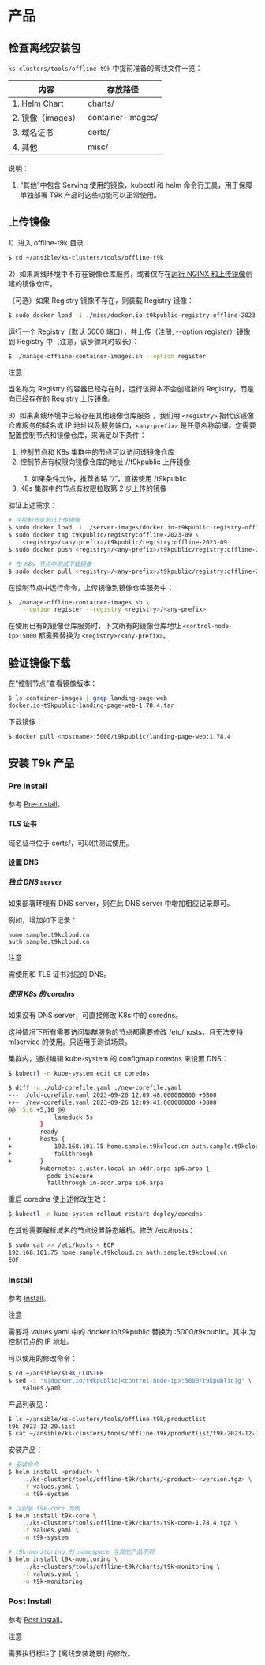 # 产品

## 检查离线安装包

`ks-clusters/tools/offline-t9k` 中提前准备的离线文件一览：

| 内容             | 存放路径              |
| -------------- | ----------------- |
| 1. Helm Chart | charts/           |
| 2. 镜像（images） | container-images/ |
| 3. 域名证书       | certs/            |
| 4. 其他         | misc/             |

说明：

1. “其他”中包含 Serving 使用的镜像，kubectl 和 helm 命令行工具，用于保障单独部署 T9k 产品时这些功能可以正常使用。

## 上传镜像

1）进入 offline-t9k 目录：

```bash
$ cd ~/ansible/ks-clusters/tools/offline-t9k
```

2）如果离线环境中不存在镜像仓库服务，或者仅存在[运行 NGINX 和上传镜像](./k8s.md#运行-nginx-和上传镜像)创建的镜像仓库。

（可选）如果 Registry 镜像不存在，则装载 Registry 镜像：

```bash
$ sudo docker load -i ./misc/docker.io-t9kpublic-registry-offline-2023-09.tar
```

运行一个 Registry（默认 5000 端口），并上传（注册, --option register）镜像到 Registry 中（注意，该步骤耗时较长）：

```bash
$ ./manage-offline-container-images.sh --option register
```

<aside class="note">
<div class="title">注意</div>

当名称为 Registry 的容器已经存在时，运行该脚本不会创建新的 Registry，而是向已经存在的 Registry 上传镜像。

</aside>

3）如果离线环境中已经存在其他镜像仓库服务 ，我们用 `<registry>` 指代该镜像仓库服务的域名或 IP 地址以及服务端口，`<any-prefix>` 是任意名称前缀。您需要配置控制节点和镜像仓库，来满足以下条件：

1. 控制节点和 K8s 集群中的节点可以访问该镜像仓库
1. 控制节点有权限向镜像仓库的地址 <registry>/<any-prefix>/t9kpublic 上传镜像
    1. 如果条件允许，推荐省略 “/<any-prefix>”，直接使用 <registry>/t9kpublic
1. K8s 集群中的节点有权限拉取第 2 步上传的镜像

验证上述需求：

```bash
# 在控制节点测试上传镜像
$ sudo docker load -i ./server-images/docker.io-t9kpublic-registry-offline-2023-09.tar
$ sudo docker tag t9kpublic/registry:offline-2023-09 \
    <registry>/<any-prefix>/t9kpublic/registry:offline-2023-09
$ sudo docker push <registry>/<any-prefix>/t9kpublic/registry:offline-2023-09

# 在 K8s 节点中测试下载镜像
$ sudo docker pull <registry>/<any-prefix>/t9kpublic/registry:offline-2023-09
```

在控制节点中运行命令，上传镜像到镜像仓库服务中：

```bash
$ ./manage-offline-container-images.sh \
    --option register --registry <registry>/<any-prefix>
```

在使用已有的镜像仓库服务时，下文所有的镜像仓库地址 `<control-node-ip>:5000` 都需要替换为 `<registry>/<any-prefix>`。

## 验证镜像下载

在“控制节点”查看镜像版本：

```bash
$ ls container-images | grep landing-page-web
docker.io-t9kpublic-landing-page-web-1.78.4.tar
```

下载镜像：

```bash
$ docker pull <hostname>:5000/t9kpublic/landing-page-web:1.78.4
```

## 安装 T9k 产品

### Pre Install

参考 [Pre-Install](../../online/install-products.md#pre-install)。

#### TLS 证书

域名证书位于 certs/，可以供测试使用。

#### 设置 DNS

##### 独立 DNS server

如果部署环境有 DNS server，则在此 DNS server 中增加相应记录即可。

例如，增加如下记录：

```
home.sample.t9kcloud.cn
auth.sample.t9kcloud.cn
```

<aside class="note">
<div class="title">注意</div>

需使用和 TLS 证书对应的 DNS。

</aside>

##### 使用 K8s 的 coredns

如果没有 DNS server，可直接修改 K8s 中的 coredns。

这种情况下所有需要访问集群服务的节点都需要修改 /etc/hosts，且无法支持 mlservice 的使用。只适用于测试场景。

集群内，通过编辑 kube-system 的 configmap coredns 来设置 DNS：

```bash
$ kubectl -n kube-system edit cm coredns

$ diff -u ./old-corefile.yaml ./new-corefile.yaml 
--- ./old-corefile.yaml	2023-09-26 12:09:48.000000000 +0800
+++ ./new-corefile.yaml	2023-09-26 12:09:41.000000000 +0800
@@ -5,6 +5,10 @@
             lameduck 5s
         }
         ready
+        hosts {
+            192.168.101.75 home.sample.t9kcloud.cn auth.sample.t9kcloud.cn
+            fallthrough
+        }
         kubernetes cluster.local in-addr.arpa ip6.arpa {
           pods insecure
           fallthrough in-addr.arpa ip6.arpa
```

重启 coredns 使上述修改生效：

```bash
$ kubectl -n kube-system rollout restart deploy/coredns
```

在其他需要解析域名的节点设置静态解析。修改 /etc/hosts：

```bash
$ sudo cat >> /etc/hosts < EOF
192.168.101.75 home.sample.t9kcloud.cn auth.sample.t9kcloud.cn
EOF
```

### Install

参考 [Install](../../online/install-products.md#install)。

<aside class="note">
<div class="title">注意</div>

需要将 values.yaml 中的 docker.io/t9kpublic 替换为 <control-node-ip>:5000/t9kpublic。其中 <control-node-ip> 为控制节点的 IP 地址。

</aside>

可以使用的修改命令：

```bash
$ cd ~/ansible/$T9K_CLUSTER
$ sed -i "s|docker.io/t9kpublic|<control-node-ip>:5000/t9kpublic|g" \
    values.yaml 
```

产品列表见：

```bash
$ ls ~/ansible/ks-clusters/tools/offline-t9k/productlist
t9k-2023-12-20.list
$ cat ~/ansible/ks-clusters/tools/offline-t9k/productlist/t9k-2023-12-20.list 
```

安装产品：

```bash
# 安装命令
$ helm install <product> \
    ../ks-clusters/tools/offline-t9k/charts/<product>-<version.tgz> \
    -f values.yaml \
    -n t9k-system

# 以安装 t9k-core 为例
$ helm install t9k-core \
    ../ks-clusters/tools/offline-t9k/charts/t9k-core-1.78.4.tgz \
    -f values.yaml \
    -n t9k-system

# t9k-monitoring 的 namespace 与其他产品不同
$ helm install t9k-monitoring \
    ../ks-clusters/tools/offline-t9k/charts/t9k-monitoring \
    -f values.yaml \
    -n t9k-monitoring
```

### Post Install

参考 [Post Install](../../online/install-products.md#post-install)。

<aside class="note">
<div class="title">注意</div>

需要执行标注了 [离线安装场景] 的修改。

</aside>

